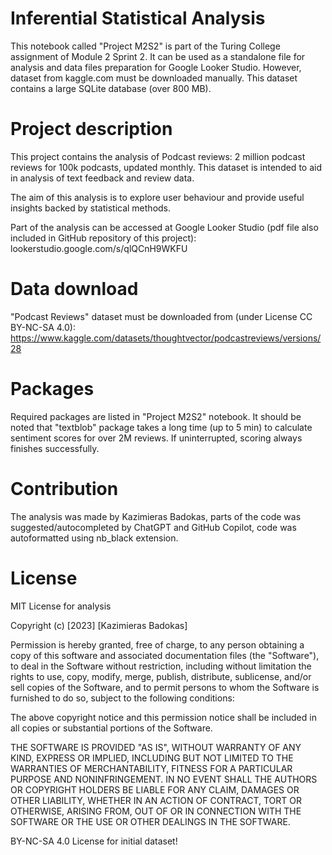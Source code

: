 # Inferential Statistical Analysis
This notebook called "Project M2S2" is part of the Turing College assignment of Module 2 Sprint 2. It can be used as a standalone file for analysis and data files preparation for Google Looker Studio. However, dataset from kaggle.com must be downloaded manually. This dataset contains a large SQLite database (over 800 MB).

# Project description
This project contains the analysis of Podcast reviews: 2 million podcast reviews for 100k podcasts, updated monthly. This dataset is intended to aid in analysis of text feedback and review data.

The aim of this analysis is to explore user behaviour and provide useful insights backed by statistical methods.

Part of the analysis can be accessed at Google Looker Studio (pdf file also included in GitHub repository of this project): lookerstudio.google.com/s/qlQCnH9WKFU

# Data download
"Podcast Reviews" dataset must be downloaded from (under License CC BY-NC-SA 4.0):
https://www.kaggle.com/datasets/thoughtvector/podcastreviews/versions/28

# Packages
Required packages are listed in "Project M2S2" notebook. It should be noted that "textblob" package takes a long time (up to 5 min) to calculate sentiment scores for over 2M reviews. If uninterrupted, scoring always finishes successfully. 

# Contribution
The analysis was made by Kazimieras Badokas, parts of the code was suggested/autocompleted by ChatGPT and GitHub Copilot, code was autoformatted using nb_black extension.

# License
MIT License for analysis

Copyright (c) [2023] [Kazimieras Badokas]

Permission is hereby granted, free of charge, to any person obtaining a copy
of this software and associated documentation files (the "Software"), to deal
in the Software without restriction, including without limitation the rights
to use, copy, modify, merge, publish, distribute, sublicense, and/or sell
copies of the Software, and to permit persons to whom the Software is
furnished to do so, subject to the following conditions:

The above copyright notice and this permission notice shall be included in all
copies or substantial portions of the Software.

THE SOFTWARE IS PROVIDED "AS IS", WITHOUT WARRANTY OF ANY KIND, EXPRESS OR
IMPLIED, INCLUDING BUT NOT LIMITED TO THE WARRANTIES OF MERCHANTABILITY,
FITNESS FOR A PARTICULAR PURPOSE AND NONINFRINGEMENT. IN NO EVENT SHALL THE
AUTHORS OR COPYRIGHT HOLDERS BE LIABLE FOR ANY CLAIM, DAMAGES OR OTHER
LIABILITY, WHETHER IN AN ACTION OF CONTRACT, TORT OR OTHERWISE, ARISING FROM,
OUT OF OR IN CONNECTION WITH THE SOFTWARE OR THE USE OR OTHER DEALINGS IN THE
SOFTWARE.

BY-NC-SA 4.0 License for initial dataset!




